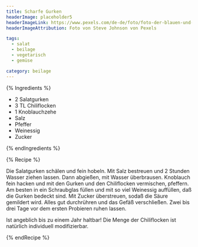```yaml
---
title: Scharfe Gurken
headerImage: placeholder5
headerImageLink: https://www.pexels.com/de-de/foto/foto-der-blauen-und-roten-abstrakten-malerei-3699270/
headerImageAttribution: Foto von Steve Johnson von Pexels

tags:
  - salat
  - beilage
  - vegetarisch
  - gemüse

category: beilage
---
```



{% Ingredients %}



- 2 Salatgurken
- 3 TL Chiliflocken
- 1 Knoblauchzehe
- Salz
- Pfeffer
- Weinessig
- Zucker

{% endIngredients %}

{% Recipe %}



Die Salatgurken schälen und fein hobeln. Mit Salz bestreuen und 2 Stunden Wasser ziehen lassen. Dann abgießen, mit Wasser überbrausen. Knoblauch fein hacken und mit den Gurken und den Chiliflocken vermischen, pfeffern. Am besten in ein Schraubglas füllen und mit so viel Weinessig auffüllen, daß die Gurken bedeckt sind. Mit Zucker überstreuen, sodaß die Säure gemildert wird. Alles gut durchrühren und das Gefäß verschließen. Zwei bis drei Tage vor dem ersten Probieren ruhen lassen.

Ist angeblich bis zu einem Jahr haltbar! Die Menge der Chiliflocken ist natürlich individuell modifizierbar.

{% endRecipe %}
